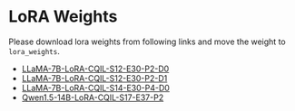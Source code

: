 # LoRA Weights

Please download lora weights from following links and move the weight to `lora_weights`.
- [LLaMA-7B-LoRA-CQIL-S12-E30-P2-D0](https://huggingface.co/LongWay89/LLaMA-7B-LoRA-CQIL-S12-E30-P2-D0)
- [LLaMA-7B-LoRA-CQIL-S12-E30-P2-D1](https://huggingface.co/LongWay89/LLaMA-7B-LoRA-CQIL-S12-E30-P2-D1)
- [LLaMA-7B-LoRA-CQIL-S14-E30-P4-D0](https://huggingface.co/LongWay89/LLaMA-7B-LoRA-CQIL-S14-E30-P4-D0)
- [Qwen1.5-14B-LoRA-CQIL-S17-E37-P2](https://huggingface.co/LongWay89/Qwen1.5-14B-LoRA-CQIL-S17-E37-P2) 